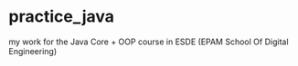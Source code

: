 ﻿# practice_java
 my work for the Java Core + OOP course in ESDE (EPAM School Of Digital Engineering)
